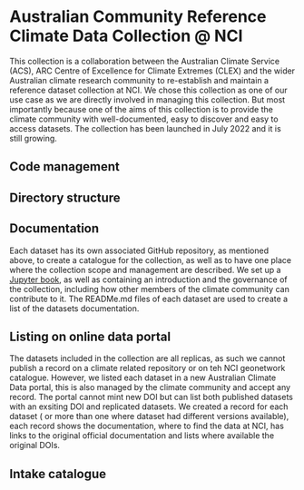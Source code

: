 # Australian Community Reference Climate Data Collection @ NCI

This collection is a collaboration between the Australian Climate Service (ACS), ARC Centre of Excellence for Climate Extremes (CLEX) and the wider Australian climate research community to re-establish and maintain a reference dataset collection at NCI.
We chose this collection as one of our use case as we are directly involved in managing this collection. But most importantly because one of the aims of this collection is to provide the climate community with well-documented, easy to discover and easy to access datasets. The collection has been launched in July 2022 and it is still growing.

## Code management

## Directory structure

## Documentation

Each dataset has its own associated GitHub repository, as mentioned above, to create a catalogue for the collection, as well as to have one place where the collection scope and management are described. We set up a [Jupyter book](https://aus-ref-clim-data-nci.github.io/aus-ref-clim-data-nci/intro.html), as well as containing an introduction and the governance of the collection, including how other members of the climate community can contribute to it. The READMe.md files of each dataset are used to create a list of the datasets documentation.

## Listing on online data portal

The datasets included in the collection are all replicas, as such we cannot publish a record on a climate related repository or on teh NCI geonetwork catalogue. However, we listed each dataset in a new Australian Climate Data portal, this is also managed by the climate community and accept any record. The portal cannot mint new DOI but can list both published datasets with an exsiting DOI and replicated datasets. We created a record for each dataset ( or more than one where dataset had different versions available), each record shows the documentation, where to find the data at NCI, has links to the original official documentation and lists where available the original DOIs.

## Intake catalogue 
